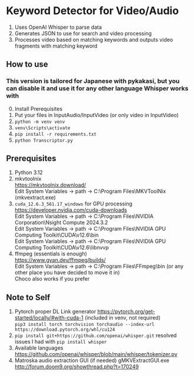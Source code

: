 # Keyword Detector for Video/Audio
1. Uses OpenAI Whisper to parse data
2. Generates JSON to use for search and video processing
3. Processes video based on matching keywords and outputs video fragments with matching keyword

## How to use
### This version is tailored for Japanese with pykakasi, but you can disable it and use it for any other language Whisper works with
0. Install Prerequisites
1. Put your files in InputAudio/InputVideo (or only video in InputVideo)
2. `python -m venv venv`
3. `venv\Scripts\activate`
4. `pip install -r requirements.txt`
3. `python Transcriptor.py`

## Prerequisites
1. Python 3.12
2. mkvtoolnix \
https://mkvtoolnix.download/ \
Edit System Variables -> path -> C:\Program Files\MKVToolNix (mkvextract.exe)
3. `cuda_12.6.3_561.17_windows` for GPU processing \
https://developer.nvidia.com/cuda-downloads \
Edit System Variables -> path -> C:\Program Files\NVIDIA Corporation\Nsight Compute 2024.3.2 \
Edit System Variables -> path -> C:\Program Files\NVIDIA GPU Computing Toolkit\CUDA\v12.6\bin \
Edit System Variables -> path -> C:\Program Files\NVIDIA GPU Computing Toolkit\CUDA\v12.6\libnvvp
4. ffmpeg (essentials is enough) \
https://www.gyan.dev/ffmpeg/builds/ \
Edit System Variables -> path -> C:\Program Files\FFmpeg\bin (or any other place you have decided to move it in) \
Choco also works if you prefer

## Note to Self
1. Pytorch proper DL Link generator https://pytorch.org/get-started/locally/#with-cuda-1 (included in venv, not required) \
`pip3 install torch torchvision torchaudio --index-url https://download.pytorch.org/whl/cu124`
2. `pip install git+https://github.com/openai/whisper.git` resolved issues I had with `pip install whisper`
3. Available languages https://github.com/openai/whisper/blob/main/whisper/tokenizer.py
4. Matroska audio extraction GUI (if needed) gMKVExtractGUI.exe 
http://forum.doom9.org/showthread.php?t=170249